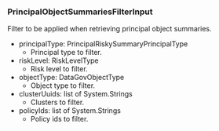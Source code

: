 ### PrincipalObjectSummariesFilterInput
Filter to be applied when retrieving principal object summaries.

- principalType: PrincipalRiskySummaryPrincipalType
  - Principal type to filter.
- riskLevel: RiskLevelType
  - Risk level to filter.
- objectType: DataGovObjectType
  - Object type to filter.
- clusterUuids: list of System.Strings
  - Clusters to filter.
- policyIds: list of System.Strings
  - Policy ids to filter.
